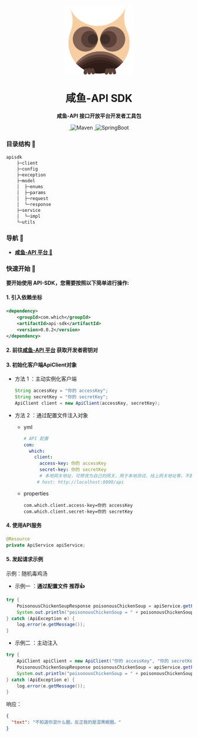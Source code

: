 <p align="center">
    <img src=doc/logo.ico width=188/>
</p>
<h1 align="center">咸鱼-API SDK</h1>
<p align="center"><strong>咸鱼-API 接口开放平台开发者工具包</strong></p>
<div align="center">
<a target="_blank" href="https://github.com/which0113/api-backend">
    <img alt="" src="https://github.com/which0113/api-backend/badge/star.svg?theme=gvp"/>
</a>
    <img alt="Maven" src="https://raster.shields.io/badge/Maven-3.8.1-red.svg"/>
<a target="_blank" href="https://www.oracle.com/technetwork/java/javase/downloads/index.html">
        <img alt="" src="https://img.shields.io/badge/JDK-1.8+-green.svg"/>
</a>
    <img alt="SpringBoot" src="https://raster.shields.io/badge/SpringBoot-2.7+-green.svg"/>
</div>

### 目录结构 📝

```text
apisdk
    ├─client
    ├─config
    ├─exception
    ├─model
    │  ├─enums
    │  ├─params
    │  ├─request
    │  └─response
    ├─service
    │  └─impl
    └─utils
```

### 导航 🧭

- **[咸鱼-API 平台 🔗](https://www.freefish.love/)**

### 快速开始 🚀

**要开始使用 API-SDK，您需要按照以下简单进行操作:**

#### 1. 引入依赖坐标

```xml
<dependency>
    <groupId>com.which</groupId>
    <artifactId>api-sdk</artifactId>
    <version>0.0.2</version>
</dependency>   
```

#### 2. 前往[咸鱼-API 平台](https://www.freefish.love/) 获取开发者密钥对

#### 3. 初始化客户端ApiClient对象

- 方法 1 ：主动实例化客户端

  ```java
  String accessKey = "你的 accessKey";
  String secretKey = "你的 secretKey";
  ApiClient client = new ApiClient(accessKey, secretKey);
  ```

- 方法 2 ：通过配置文件注入对象
  - yml

    ```yml
    # API 配置
    com:
      which:
        client:
          access-key: 你的 accessKey
          secret-key: 你的 secretKey
          # 本地网关地址，可修改为自己的网关，用于本地测试，线上网关地址等，不配置默认平台的网关
         # host: http://localhost:8090/api
    ```

  - properties

    ```properties
    com.which.client.access-key=你的 accessKey
    com.which.client.secret-key=你的 secretKey
    ```

#### 4. 使用API服务

```java
@Resource
private ApiService apiService;
```

#### 5. 发起请求示例

示例：随机毒鸡汤

- 示例一 ：**通过配置文件 推荐👍**

```java
try {
    PoisonousChickenSoupResponse poisonousChickenSoup = apiService.getPoisonousChickenSoup();
    System.out.println("poisonousChickenSoup = " + poisonousChickenSoup);
} catch (ApiException e) {
    log.error(e.getMessage());
}
```

- 示例二 ：主动注入

```java
try {
    ApiClient apiClient = new ApiClient("你的 accessKey", "你的 secretKey");
    PoisonousChickenSoupResponse poisonousChickenSoup = apiService.getPoisonousChickenSoup(apiClient);
    System.out.println("poisonousChickenSoup = " + poisonousChickenSoup);
} catch (ApiException e) {
    log.error(e.getMessage());
}
```

响应：

```json
{
  "text": "不知道你混什么圈，反正我的是混黑眼圈。"
}
```